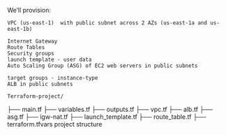 We’ll provision:

    VPC (us-east-1)  with public subnet across 2 AZs (us-east-1a and us-east-1b)

    Internet Gateway
    Route Tables
    Security groups
    launch template - user data
    Auto Scaling Group (ASG) of EC2 web servers in public subnets

    target groups - instance-type
    ALB in public subnets

    Terraform-project/
├── main.tf
├── variables.tf
├── outputs.tf
├── vpc.tf
├── alb.tf
├── asg.tf
├── igw-nat.tf
├── launch_template.tf
├── route_table.tf
├── terraform.tfvars
project structure